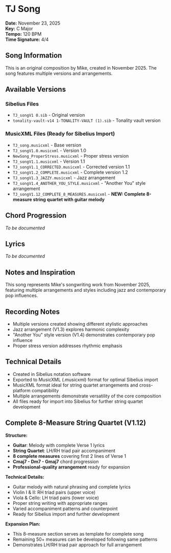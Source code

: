 # TJ Song

**Date:** November 23, 2025  
**Key:** C Major  
**Tempo:** 120 BPM  
**Time Signature:** 4/4  

## Song Information

This is an original composition by Mike, created in November 2025. The song features multiple versions and arrangements.

## Available Versions

### Sibelius Files
- `TJ_songV1 0.sib` - Original version
- `tonality-vault-v14 1-TONALITY-VAULT (1).sib` - Tonality vault version

### MusicXML Files (Ready for Sibelius Import)
- `TJ_song.musicxml` - Base version
- `TJ_songV1.0.musicxml` - Version 1.0
- `NewSong_ProperStress.musicxml` - Proper stress version
- `TJ_songV1.1.musicxml` - Version 1.1
- `TJ_songV1.1_CORRECTED.musicxml` - Corrected version 1.1
- `TJ_songV1.2_COMPLETE.musicxml` - Complete version 1.2
- `TJ_songV1.3_JAZZY.musicxml` - Jazz arrangement
- `TJ_songV1.4_ANOTHER_YOU_STYLE.musicxml` - "Another You" style arrangement
- `TJ_songV1.12_COMPLETE_8_MEASURES.musicxml` - **NEW: Complete 8-measure string quartet with guitar melody**

## Chord Progression

*To be documented*

## Lyrics

*To be documented*

## Notes and Inspiration

This song represents Mike's songwriting work from November 2025, featuring multiple arrangements and styles including jazz and contemporary pop influences.

## Recording Notes

- Multiple versions created showing different stylistic approaches
- Jazz arrangement (V1.3) explores harmonic complexity
- "Another You" style version (V1.4) demonstrates contemporary pop influence
- Proper stress version addresses rhythmic emphasis

## Technical Details

- Created in Sibelius notation software
- Exported to MusicXML (.musicxml) format for optimal Sibelius import
- MusicXML format ideal for string quartet arrangements and cross-platform compatibility
- Multiple arrangements demonstrate versatility of the core composition
- All files ready for import into Sibelius for further string quartet development

## Complete 8-Measure String Quartet (V1.12)

**Structure:**
- **Guitar**: Melody with complete Verse 1 lyrics
- **String Quartet**: LH/RH triad pair accompaniment
- **8 complete measures** covering first 2 lines of Verse 1
- **Cmaj7 - Dm7 - Gmaj7** chord progression
- **Professional-quality arrangement** ready for expansion

**Technical Details:**
- Guitar melody with natural phrasing and complete lyrics
- Violin I & II: RH triad pairs (upper voice)
- Viola & Cello: LH triad pairs (lower voice)
- Proper string writing with appropriate ranges
- Varied accompaniment patterns and counterpoint
- Ready for Sibelius import and further development

**Expansion Plan:**
- This 8-measure section serves as template for complete song
- Remaining 50+ measures can be developed following same patterns
- Demonstrates LH/RH triad pair approach for full arrangement
